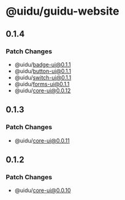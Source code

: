 # @uidu/guidu-website

## 0.1.4

### Patch Changes

- @uidu/badge-ui@0.1.1
- @uidu/button-ui@0.1.1
- @uidu/switch-ui@0.1.1
- @uidu/forms-ui@0.1.1
- @uidu/core-ui@0.0.12

## 0.1.3

### Patch Changes

- @uidu/core-ui@0.0.11

## 0.1.2

### Patch Changes

- @uidu/core-ui@0.0.10
